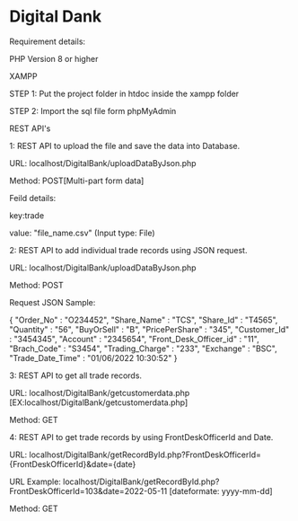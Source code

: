 # Digital Dank


Requirement details:

PHP Version 8 or higher

XAMPP

STEP 1: Put the project folder in htdoc inside the xampp folder

STEP 2: Import the sql file form phpMyAdmin



REST API's

1: REST API to upload the file and save the data into Database.

URL: localhost/DigitalBank/uploadDataByJson.php

Method: POST[Multi-part form data]

Feild details:

key:trade

value: "file_name.csv" (Input type: File)



2: REST API to add individual trade records using JSON request.

URL: localhost/DigitalBank/uploadDataByJson.php

Method: POST

Request JSON Sample:

{
    "Order_No" : "O234452",
    "Share_Name" : "TCS",
    "Share_Id" : "T4565",
    "Quantity" : "56",
    "BuyOrSell" : "B",
    "PricePerShare" : "345",
    "Customer_Id" : "3454345",
    "Account" : "2345654",
    "Front_Desk_Officer_id" : "11",
    "Brach_Code" : "S3454",
    "Trading_Charge" : "233",
    "Exchange" : "BSC",
    "Trade_Date_Time" : "01/06/2022 10:30:52"
}




3: REST API to get all trade records.

URL: localhost/DigitalBank/getcustomerdata.php [EX:localhost/DigitalBank/getcustomerdata.php]

Method: GET



4: REST API to get trade records by using FrontDeskOfficerId and Date.

URL: localhost/DigitalBank/getRecordById.php?FrontDeskOfficerId={FrontDeskOfficerId}&date={date}

URL Example: localhost/DigitalBank/getRecordById.php?FrontDeskOfficerId=103&date=2022-05-11 [dateformate: yyyy-mm-dd]

Method: GET
